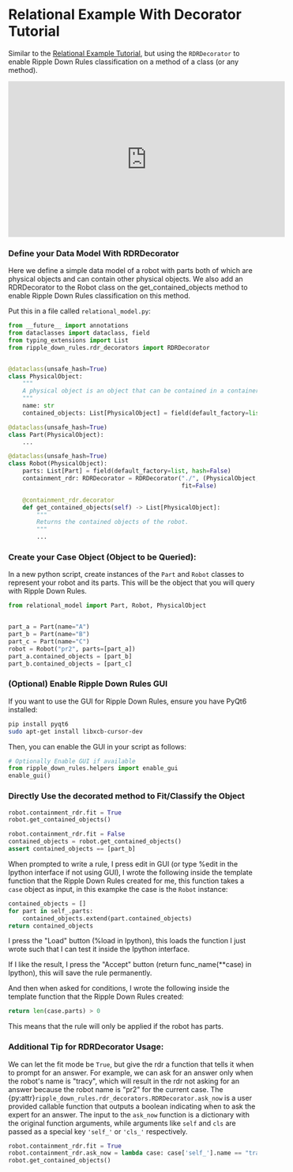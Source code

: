 # Relational Example With Decorator Tutorial

Similar to the [Relational Example Tutorial](relational_example_tutorial.md), but using the `RDRDecorator` to enable
Ripple Down Rules classification on a method of a class (or any method).

<iframe width="560" height="315" src="https://www.youtube.com/embed/iapEdQRZTKo" frameborder="0" allowfullscreen></iframe>

### Define your Data Model With RDRDecorator

Here we define a simple data model of a robot with parts both of which are physical objects and can contain other physical objects.
We also add an RDRDecorator to the Robot class on the get_contained_objects method to enable Ripple Down Rules classification on this method.

Put this in a file called `relational_model.py`:
```python
from __future__ import annotations
from dataclasses import dataclass, field
from typing_extensions import List
from ripple_down_rules.rdr_decorators import RDRDecorator


@dataclass(unsafe_hash=True)
class PhysicalObject:
    """
    A physical object is an object that can be contained in a container.
    """
    name: str
    contained_objects: List[PhysicalObject] = field(default_factory=list, hash=False)

@dataclass(unsafe_hash=True)
class Part(PhysicalObject):
    ...

@dataclass(unsafe_hash=True)
class Robot(PhysicalObject):
    parts: List[Part] = field(default_factory=list, hash=False)
    containment_rdr: RDRDecorator = RDRDecorator("./", (PhysicalObject,), False,
                                                 fit=False)

    @containment_rdr.decorator
    def get_contained_objects(self) -> List[PhysicalObject]:
        """
        Returns the contained objects of the robot.
        """
        ...
```

### Create your Case Object (Object to be Queried):
In a new python script, create instances of the `Part` and `Robot` classes to represent your robot and its parts.
This will be the object that you will query with Ripple Down Rules.
```python
from relational_model import Part, Robot, PhysicalObject


part_a = Part(name="A")
part_b = Part(name="B")
part_c = Part(name="C")
robot = Robot("pr2", parts=[part_a])
part_a.contained_objects = [part_b]
part_b.contained_objects = [part_c]
```

### (Optional) Enable Ripple Down Rules GUI

If you want to use the GUI for Ripple Down Rules, ensure you have PyQt6 installed:
```bash
pip install pyqt6
sudo apt-get install libxcb-cursor-dev
```

Then, you can enable the GUI in your script as follows:
```python
# Optionally Enable GUI if available
from ripple_down_rules.helpers import enable_gui
enable_gui()
```

### Directly Use the decorated method to Fit/Classify the Object
```python
robot.containment_rdr.fit = True
robot.get_contained_objects()

robot.containment_rdr.fit = False
contained_objects = robot.get_contained_objects()
assert contained_objects == [part_b]
```

When prompted to write a rule, I press edit in GUI (or type %edit in the Ipython interface if not using GUI),
I wrote the following inside the template function that the Ripple Down Rules created for me, this function takes a
`case` object as input, in this exampke the case is the `Robot` instance:

```python
contained_objects = []
for part in self_.parts:
    contained_objects.extend(part.contained_objects)
return contained_objects
```

I press the "Load" button (%load in Ipython), this loads the function I just wrote such that I can test it inside the
Ipython interface.

If I like the result, I press the "Accept" button (return func_name(**case) in Ipython), this will save the rule
permanently.

And then when asked for conditions, I wrote the following inside the template function that the Ripple Down Rules
created:

```python
return len(case.parts) > 0
```

This means that the rule will only be applied if the robot has parts.

### Additional Tip for RDRDecorator Usage:
We can let the fit mode be `True`, but give the rdr a function that tells it when to prompt for an answer.
For example, we can ask for an answer only when the robot's name is "tracy", which will result in the rdr not asking 
for an answer because the robot name is "pr2" for the current case.
The {py:attr}`ripple_down_rules.rdr_decorators.RDRDecorator.ask_now` is a user provided callable function that outputs
a boolean indicating when to ask the expert for an answer. The input to the `ask_now` function is a dictionary with the
original function arguments, while arguments like `self` and `cls` are passed as a special key `'self_'` or `'cls_'`
respectively.
```python
robot.containment_rdr.fit = True
robot.containment_rdr.ask_now = lambda case: case['self_'].name == "tracy"
robot.get_contained_objects()
```